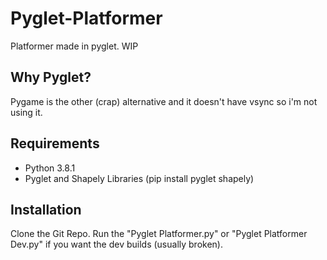 # Pyglet-Platformer
 Platformer made in pyglet. WIP
## Why Pyglet?
 Pygame is the other (crap) alternative and it doesn't have vsync so i'm not using it.
## Requirements
 - Python 3.8.1
 - Pyglet and Shapely Libraries (pip install pyglet shapely)
## Installation
 Clone the Git Repo.
 Run the "Pyglet Platformer.py" or "Pyglet Platformer Dev.py" if you want the dev builds (usually broken).